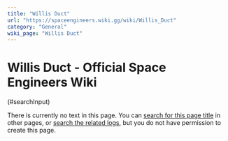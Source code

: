 ```yaml
---
title: "Willis Duct"
url: "https://spaceengineers.wiki.gg/wiki/Willis_Duct"
category: "General"
wiki_page: "Willis Duct"
---
```


# Willis Duct - Official Space Engineers Wiki

(#searchInput)

There is currently no text in this page. You can [search for this page title](https://spaceengineers.wiki.gg/wiki/Special:Search/Willis_Duct "Special:Search/Willis Duct") in other pages, or [search the related logs](https://spaceengineers.wiki.gg/wiki/Special:Log?page=Willis_Duct), but you do not have permission to create this page.